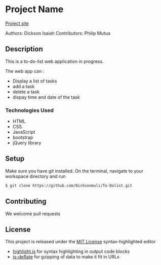 # Project Name

[Project site](https://dicksonmuli.github.io/To-Dolist/)

Authors: Dickson Isaiah 
Contributors: Philip Mutua

## Description

This is a to-do-list web application in progress.

The web app can :
* Display a list of tasks
* add a task
* delete a task
* dispay time and date of the task

### Technologies Used
* HTML
* CSS
* JavaScript
* bootstrap 
* jQuery library

## Setup

Make sure you have git installed. On the terminal, navigate to your workspace directory and run

```bash
$ git clone https://github.com/Dicksonmuli/To-Dolist.git
```
## Contributing

We welcome pull requests

## License

This project is released under the [MIT License](./LICENSE.md) syntax-highlighted editor
 * [highlight.js](http://softwaremaniacs.org/soft/highlight/en/) for syntax highlighting in output code blocks
 * [js-deflate](https://github.com/dankogai/js-deflate) for gzipping of data to make it fit in URLs
